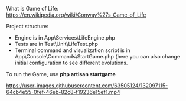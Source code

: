 What is Game of Life: https://en.wikipedia.org/wiki/Conway%27s_Game_of_Life

Project structure:
- Engine is in App\Services\LifeEngine.php
- Tests are in Test\Unit\LifeTest.php
- Terminal command and visualization script is in App\Console\Commands\StartGame.php (here you can also change initial configuration to see different evolutions.

To run the Game, use **php artisan startgame**



https://user-images.githubusercontent.com/63505124/132097115-64cb4e55-0fef-46eb-82c8-f19236e15ef1.mp4


